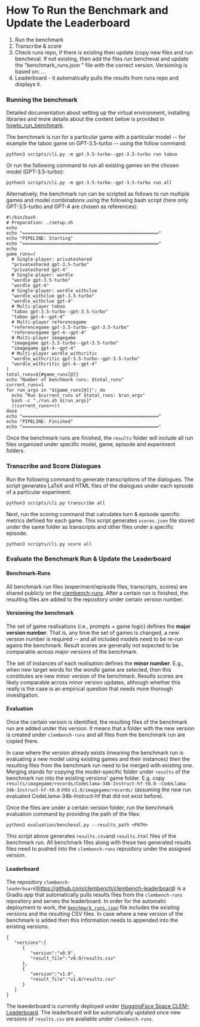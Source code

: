 # How To Run the Benchmark and Update the Leaderboard

1) Run the benchmark
2) Transcribe & score
3) Check runs repo, if there is existing then update (copy new files and run bencheval. If not existing, then add the files run bencheval and update the "benchmark_runs.json " file with the correct version. Versioning is based on: ...
4) Leaderboard - it automatically pulls the results from runs repo and displays it.



### Running the benchmark

Detailed documentation about setting up the virtual environment, installing libraries and more details about the content below is provided in [howto_run_benchmark](https://github.com/clembench/clembench/blob/main/docs/howto_run_benchmark.md).

The benchmark is run for a particular game with a particular model -- for example the taboo game on GPT-3.5-turbo -- using the follow command:  

```
python3 scripts/cli.py -m gpt-3.5-turbo--gpt-3.5-turbo run taboo
```

Or run the following command to run all existing games on the chosen model (GPT-3.5-turbo):

```
python3 scripts/cli.py -m gpt-3.5-turbo--gpt-3.5-turbo run all
```

Alternatively, the benchmark run can be scripted as follows to run multiple games and model combinations using the following bash script (here only GPT-3.5-turbo and GPT-4 are chosen as references):

```
#!/bin/bash
# Preparation: ./setup.sh
echo
echo "==================================================="
echo "PIPELINE: Starting"
echo "==================================================="
echo
game_runs=(
  # Single-player: privateshared
  "privateshared gpt-3.5-turbo"
  "privateshared gpt-4"
  # Single-player: wordle
  "wordle gpt-3.5-turbo"
  "wordle gpt-4"
  # Single-player: wordle_withclue
  "wordle_withclue gpt-3.5-turbo"
  "wordle_withclue gpt-4"
  # Multi-player taboo
  "taboo gpt-3.5-turbo--gpt-3.5-turbo"
  "taboo gpt-4--gpt-4"
  # Multi-player referencegame
  "referencegame gpt-3.5-turbo--gpt-3.5-turbo"
  "referencegame gpt-4--gpt-4"
  # Multi-player imagegame
  "imagegame gpt-3.5-turbo--gpt-3.5-turbo"
  "imagegame gpt-4--gpt-4"
  # Multi-player wordle_withcritic
  "wordle_withcritic gpt-3.5-turbo--gpt-3.5-turbo"
  "wordle_withcritic gpt-4--gpt-4"
)
total_runs=${#game_runs[@]}
echo "Number of benchmark runs: $total_runs"
current_runs=1
for run_args in "${game_runs[@]}"; do
  echo "Run $current_runs of $total_runs: $run_args"
  bash -c "./run.sh ${run_args}"
  ((current_runs++))
done
echo "==================================================="
echo "PIPELINE: Finished"
echo "==================================================="
```

Once the benchmark runs are finished, the `results` folder will include all run files organized under specific model, game, episode and experiment folders.

### Transcribe and Score Dialogues

Run the following command to generate transcriptions of the dialogues. The script generates LaTeX and HTML files of the dialogues under each episode of a particular experiment.

```
python3 scripts/cli.py transcribe all
```

Next, run the scoring command that calculates turn & episode specific metrics defined for each game. This script generates `scores.json` file stored under the same folder as transcripts and other files under a specific episode. 

```
python3 scripts/cli.py score all
```

### Evaluate the Benchmark Run & Update the Leaderboard

#### Benchmark-Runs

All benchmark run files (experiment/episode files, transcripts, scores) are shared publicly on the [clembench-runs](https://github.com/clembench/clembench-runs). After a certain run is finished, the resulting files are added to the repository under certain version number. 

#### Versioning the benchmark

The set of game realisations (i.e., prompts + game logic) defines the **major version number**. That is, any time the set of games is changed, a new version number is required -- and all included models need to be re-run agains the benchmark.
Result scores are generally not expected to be comparable across major versions of the benchmark.


The set of instances of each realisation defines the **minor number**. E.g., when new target words for the *wordle* game are selected, then this constitutes are new minor version of the benchmark. Results scores are likely comparable across minor version updates, although whether this really is the case is an empirical question that needs more thorough investigation.

#### Evaluation

Once the certain version is identified, the resulting files of the benchmark run are added under this version. It means that a folder with the new version is created under `clembench-runs` and all files from the benchmark run are copied there.

In case where the version already exists (meaning the benchmark run is evaluating a new model using existing games and their instances) then the resulting files from the benchmark run need to be merged with existing one. Merging stands for copying the model-specific folder under `results` of the benchmark run into the existing versions' game folder. E.g. copy `results/imagegame/records/CodeLlama-34b-Instruct-hf-t0.0--CodeLlama-34b-Instruct-hf-t0.0` into `v1.0/imagegame/records/` (assuming the new run evaluated CodeLlama-34b-Instruct-hf that did not exist before).

Once the files are under a certain version folder, run the benchmark evaluation command by providing the path of the files:

```
python3 evaluation/bencheval.py --results_path <PATH>
```

This script above generates `results.csv`and `results.html` files of the benchmark run. All benchmark files along with these two generated results files need to pushed into the `clembench-runs` repository under the assigned version.

#### Leaderboard

The repository `clembench-leaderboard`(https://github.com/clembench/clembench-leaderboard) is a Gradio app that automatically pulls results files from the `clembench-runs` repository and serves the leaderboard. In order for the automatic deployment to work, the [`benchmark_runs.json`](https://github.com/clembench/clembench-runs/blob/main/benchmark_runs.json) file includes the existing versions and the resulting CSV files. In case where a new version of the benchmark is added then this information needs to appended into the existing versions.

```
{
   "versions":[
      {
         "version":"v0.9",
         "result_file":"v0.9/results.csv"
      },
      {
         "version":"v1.0",
         "result_file":"v1.0/results.csv"
      }
   ]
}
```



The leaederboard is currently deployed under [HuggingFace Space CLEM-Leaderboard](https://huggingface.co/spaces/colab-potsdam/clem-leaderboard). The leaderboard will be automatically updated once new versions of `results.csv` are available under `clembench-runs`.